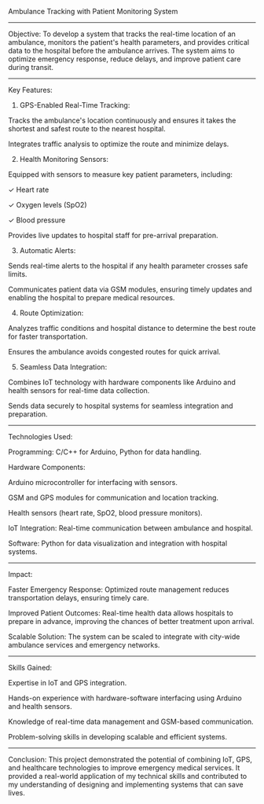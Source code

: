 Ambulance Tracking with Patient Monitoring System

---
Objective:
To develop a system that tracks the real-time location of an ambulance, monitors the patient's health parameters, and provides critical data to the hospital before the ambulance arrives. The system aims to optimize emergency response, reduce delays, and improve patient care during transit.

---

Key Features:

1. GPS-Enabled Real-Time Tracking:

Tracks the ambulance's location continuously and ensures it takes the shortest and safest route to the nearest hospital.

Integrates traffic analysis to optimize the route and minimize delays.



2. Health Monitoring Sensors:

Equipped with sensors to measure key patient parameters, including:

✓ Heart rate

✓ Oxygen levels (SpO2)

✓ Blood pressure


Provides live updates to hospital staff for pre-arrival preparation.



3. Automatic Alerts:

Sends real-time alerts to the hospital if any health parameter crosses safe limits.

Communicates patient data via GSM modules, ensuring timely updates and enabling the hospital to prepare medical resources.



4. Route Optimization:

Analyzes traffic conditions and hospital distance to determine the best route for faster transportation.

Ensures the ambulance avoids congested routes for quick arrival.



5. Seamless Data Integration:

Combines IoT technology with hardware components like Arduino and health sensors for real-time data collection.

Sends data securely to hospital systems for seamless integration and preparation.



---

Technologies Used:

Programming: C/C++ for Arduino, Python for data handling.

Hardware Components:

Arduino microcontroller for interfacing with sensors.

GSM and GPS modules for communication and location tracking.

Health sensors (heart rate, SpO2, blood pressure monitors).


IoT Integration: Real-time communication between ambulance and hospital.

Software: Python for data visualization and integration with hospital systems.

---


Impact:

Faster Emergency Response: Optimized route management reduces transportation delays, ensuring timely care.

Improved Patient Outcomes: Real-time health data allows hospitals to prepare in advance, improving the chances of better treatment upon arrival.

Scalable Solution: The system can be scaled to integrate with city-wide ambulance services and emergency networks.

---


Skills Gained:

Expertise in IoT and GPS integration.

Hands-on experience with hardware-software interfacing using Arduino and health sensors.

Knowledge of real-time data management and GSM-based communication.

Problem-solving skills in developing scalable and efficient systems.


---

Conclusion:
This project demonstrated the potential of combining IoT, GPS, and healthcare technologies to improve emergency medical services. It provided a real-world application of my technical skills and contributed to my understanding of designing and implementing systems that can save lives.


